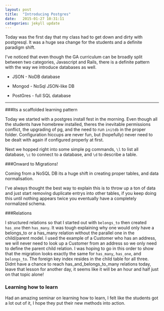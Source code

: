 ```yaml
---
layout: post
title:  "Introducing Postgres"
date:   2015-01-27 10:31:11
categories: jekyll update
---
```


Today was the first day that my class had to get down and dirty with postgresql. It was a huge sea change for the students and a definite paradigm shift.

I've noticed that even though the GA curriculum can be broadly split between two categories, Javascript and Rails, there is a definite pattern with the way we introduce databases as well.  

*  JSON - NoDB database  
*  Mongod - NoSql JSON-like DB

*  PostGres - full SQL database  

---

###Its a scaffolded learning pattern

Today we started with a postgres install fest in the morning. Even though all the students have homebrew installed, theres the inevitable permissions conflict, the upgrading of pg, and the need to run `initdb` in the proper folder. Configuration hiccups are never fun, but (hopefully) never need to be dealt with again if configured properly at first. 

Next we hopped right into some simple pg commands, `\l` to list all database, `\c` to connect to a database, and `\d` to describe a table.


###Onward to Migrations!

Coming from a NoSQL DB its a huge shift in creating proper tables, and data normalisation.

I've always thought the best way to explain this is to throw up a ton of data and just start removing duplicate entrys into other tables, if you keep doing this until nothing appears twice you eventually have a completely normalized schema.

###Relations

I structured relations so that I started out with `belongs_to` then created `has_one` then `has_many`. It was tough explaining why one would only have a belongs_to or a has_many relation without the parallel one in the child/parent model. I used the example of a Customer who has an address, we will never need to look up a Customer from an address so we only need to define the parent child relation. 
I was hoping to go in this order to show that the migration looks exactly the same for `has_many`, `has_one`, and `belongs_to`. The foreign key index resides in the child table for all three.
Didnt have a chance to reach has_and_belongs_to_many relations today, leave that lesson for another day, it seems like it will be an hour and  half just on that topic alone!

### Learning how to learn
Had an amazing seminar on learning how to learn, I felt like the students got a lot out of it, I hope they put their new methods into action.

